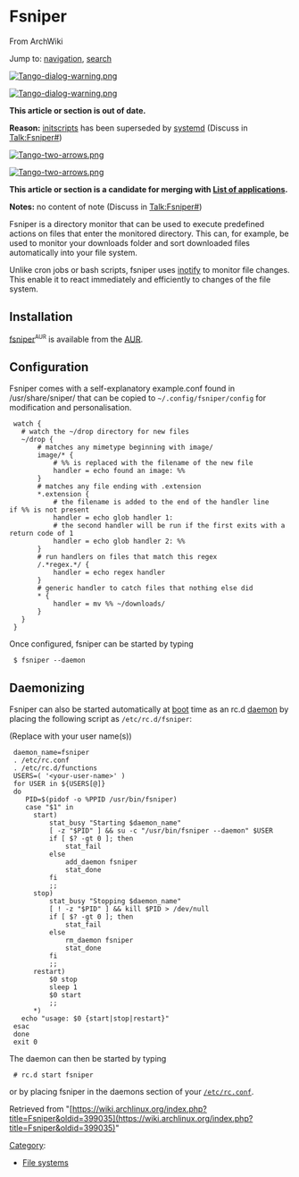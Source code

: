 # Fsniper

From ArchWiki

Jump to: [navigation](#column-one), [search](#searchInput)

[![Tango-dialog-warning.png](/images/d/d8/Tango-dialog-warning.png)](/index.php/File:Tango-dialog-warning.png)

[![Tango-dialog-warning.png](/images/d/d8/Tango-dialog-warning.png)](/index.php/File:Tango-dialog-warning.png)

**This article or section is out of date.**

**Reason:** [initscripts](/index.php?title=Initscripts&action=edit&redlink=1 "Initscripts (page does not exist)") has been superseded by [systemd](/index.php/Systemd "Systemd") (Discuss in [Talk:Fsniper#](https://wiki.archlinux.org/index.php/Talk:Fsniper))

[![Tango-two-arrows.png](/images/7/72/Tango-two-arrows.png)](/index.php/File:Tango-two-arrows.png)

[![Tango-two-arrows.png](/images/7/72/Tango-two-arrows.png)](/index.php/File:Tango-two-arrows.png)

**This article or section is a candidate for merging with [List of applications](/index.php/List_of_applications "List of applications").**

**Notes:** no content of note (Discuss in [Talk:Fsniper#](https://wiki.archlinux.org/index.php/Talk:Fsniper))

Fsniper is a directory monitor that can be used to execute predefined actions on files that enter the monitored directory. This can, for example, be used to monitor your downloads folder and sort downloaded files automatically into your file system.

Unlike cron jobs or bash scripts, fsniper uses [inotify](https://en.wikipedia.org/wiki/inotify "wikipedia:inotify") to monitor file changes. This enable it to react immediately and efficiently to changes of the file system.

## Installation

[fsniper](https://aur.archlinux.org/packages/fsniper/)<sup><small>AUR</small></sup> is available from the [AUR](/index.php/AUR "AUR").

## Configuration

Fsniper comes with a self-explanatory example.conf found in /usr/share/sniper/ that can be copied to `~/.config/fsniper/config` for modification and personalisation.

```
 watch {
   # watch the ~/drop directory for new files
   ~/drop {
       # matches any mimetype beginning with image/
       image/* {
           # %% is replaced with the filename of the new file
           handler = echo found an image: %%
       }
       # matches any file ending with .extension
       *.extension {
           # the filename is added to the end of the handler line if %% is not present
           handler = echo glob handler 1: 
           # the second handler will be run if the first exits with a return code of 1
           handler = echo glob handler 2: %%
       }
       # run handlers on files that match this regex
       /.*regex.*/ {
           handler = echo regex handler
       }
       # generic handler to catch files that nothing else did
       * {
           handler = mv %% ~/downloads/
       }
   }
 }

```

Once configured, fsniper can be started by typing

```
 $ fsniper --daemon

```

## Daemonizing

Fsniper can also be started automatically at [boot](/index.php/Boot "Boot") time as an rc.d [daemon](/index.php/Daemon "Daemon") by placing the following script as `/etc/rc.d/fsniper`:

(Replace <your-user-name> with your user name(s))

```
 daemon_name=fsniper
 . /etc/rc.conf
 . /etc/rc.d/functions
 USERS=( '<your-user-name>' )
 for USER in ${USERS[@]}
 do
 	PID=$(pidof -o %PPID /usr/bin/fsniper)
 	case "$1" in
 	  start)
 		  stat_busy "Starting $daemon_name"
 		  [ -z "$PID" ] && su -c "/usr/bin/fsniper --daemon" $USER
 		  if [ $? -gt 0 ]; then
 			  stat_fail
 		  else
 			  add_daemon fsniper
 			  stat_done
 		  fi
 		  ;;
 	  stop)
 		  stat_busy "Stopping $daemon_name"
 		  [ ! -z "$PID" ] && kill $PID > /dev/null
 		  if [ $? -gt 0 ]; then
 			  stat_fail
 		  else
 			  rm_daemon fsniper
 			  stat_done
 		  fi
 		  ;;
 	  restart)
 		  $0 stop
 		  sleep 1
 		  $0 start
 		  ;;
 	  *)
   echo "usage: $0 {start|stop|restart}"
 esac
 done
 exit 0

```

The daemon can then be started by typing

```
 # rc.d start fsniper

```

or by placing fsniper in the daemons section of your [`/etc/rc.conf`](/index.php/Rc.conf "Rc.conf").

Retrieved from "[https://wiki.archlinux.org/index.php?title=Fsniper&oldid=399035](https://wiki.archlinux.org/index.php?title=Fsniper&oldid=399035)"

[Category](/index.php/Special:Categories "Special:Categories"):

*   [File systems](/index.php/Category:File_systems "Category:File systems")
